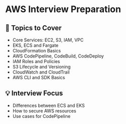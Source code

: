 # AWS Interview Preparation

## 📌 Topics to Cover

- Core Services: EC2, S3, IAM, VPC
- EKS, ECS and Fargate
- CloudFormation Basics
- AWS CodePipeline, CodeBuild, CodeDeploy
- IAM Roles and Policies
- S3 Lifecycle and Versioning
- CloudWatch and CloudTrail
- AWS CLI and SDK Basics

## 💡 Interview Focus

- Differences between ECS and EKS
- How to secure AWS resources
- Use cases for CodePipeline

